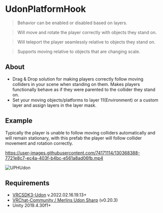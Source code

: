 



# UdonPlatformHook

> Behavior can be enabled or disabled based on layers.

> Will move and rotate the player correctly with objects they stand on.

> Will teleport the player seamlessly relative to objects they stand on.

> Supports moving relative to objects that are changing scale.
 
## About
* Drag & Drop solution for making players correctly follow moving colliders in your scene when standing on them. Makes players functionally behave as if they were parented to the collider they stand on.
* Set your moving objects/platforms to layer 11(Environment) or a custom layer and assign layers in the layer mask.

## Example
Typically the player is unable to follow moving colliders automatically and will remain stationary, with this prefab the player will follow collider movement and rotation correctly.

https://user-images.githubusercontent.com/74171114/130368388-7721e8c7-ec4a-403f-b4bc-e561a8ad06fb.mp4

![UPHUdon](https://user-images.githubusercontent.com/74171114/165277190-5be33308-f2f3-43b6-a14c-c1dc019797b1.png)

## Requirements
 
 * [VRCSDK3-Udon](https://vrchat.com/home/download) v.2022.02.16.19.13+
 * [VRChat-Community / Merlins Udon Sharp](https://github.com/vrchat-community/UdonSharp) (v0.20.3)
 * Unity 2019.4.30f1+
